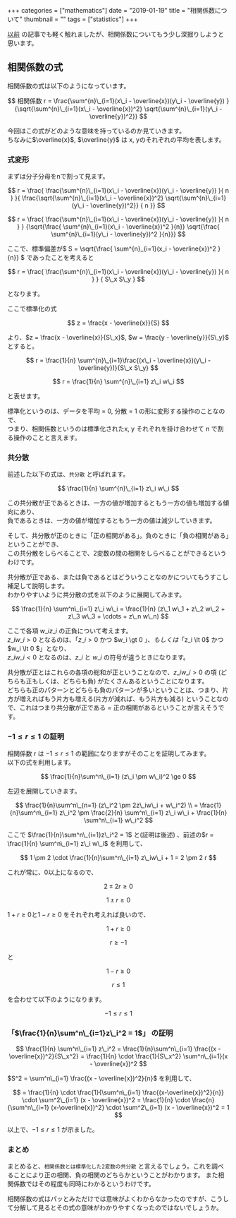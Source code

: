 +++
categories = ["mathematics"]
date = "2019-01-19"
title = "相関係数について"
thumbnail = ""
tags = ["statistics"]
+++

[以前](/posts/statistics_5) の記事でも軽く触れましたが、相関係数についてもう少し深掘りしようと思います。

## 相関係数の式

相関係数の式は以下のようになっています。

$$ 
相関係数 r = \frac{\sum^{n}\_{i=1}(x\_i - \overline{x})(y\_i - \overline{y}) }{\sqrt{\sum^{n}\_{i=1}(x\_i - \overline{x})^2} \sqrt{\sum^{n}\_{i=1}(y\_i - \overline{y})^2}}
$$

今回はこの式がどのような意味を持っているのか見ていきます。\
ちなみに$\overline{x}$, $\overline{y}$ は x, yのそれぞれの平均を表します。

### 式変形

まずは分子分母をnで割って見ます。

$$ 
r = \frac{ \frac{\sum^{n}\_{i=1}(x\_i - \overline{x})(y\_i - \overline{y}) }{ n } }{ \frac{\sqrt{\sum^{n}\_{i=1}(x\_i - \overline{x})^2} \sqrt{\sum^{n}\_{i=1}(y\_i - \overline{y})^2}} { n }}
$$

$$ 
r = \frac{ \frac{\sum^{n}\_{i=1}(x\_i - \overline{x})(y\_i - \overline{y}) }{ n } } {\sqrt{\frac{ \sum^{n}\_{i=1}(x\_i - \overline{x})^2 }{n}} \sqrt{\frac{ \sum^{n}\_{i=1}(y\_i - \overline{y})^2 }{n}}}
$$

ここで、標準偏差が$ S = \sqrt{\frac{ \sum^{n}\_{i=1}(x\_i - \overline{x})^2 }{n}} $ であったことを考えると

$$ 
r = \frac{ \frac{\sum^{n}\_{i=1}(x\_i - \overline{x})(y\_i - \overline{y}) }{ n } } { S\_x S\_y }
$$

となります。

ここで標準化の式

$$ 
z = \frac{x - \overline{x}}{S}
$$

より、$z = \frac{x - \overline{x}}{S\_x}$, $w = \frac{y - \overline{y}}{S\_y}$ とすると。

$$
r = \frac{1}{n} \sum^{n}\_{i=1}\frac{(x\_i - \overline{x})(y\_i - \overline{y})}{S\_x S\_y} 
$$

$$
r = \frac{1}{n} \sum^{n}\_{i=1} z\_i w\_i
$$

と表せます。

 標準化というのは、データを平均 = 0, 分散 = 1 の形に変形する操作のことなので、\
 つまり、相関係数というのは標準化されたx, y それぞれを掛け合わせて n で割る操作のことと言えます。

### 共分散

前述した以下の式は、`共分散` と呼ばれます。

$$
\frac{1}{n} \sum^{n}\_{i=1} z\_i w\_i
$$

この共分散が正であるときは、一方の値が増加するともう一方の値も増加する傾向にあり、\
負であるときは、一方の値が増加するともう一方の値は減少していきます。

そして、共分散が正のときに「正の相関がある」。負のときに「負の相関がある」ということができ、\
この共分散をしらべることで、2変数の間の相関をしらべることができるというわけです。



共分散が正である、または負であるとはどういうことなのかについてもうすこし補足して説明します。\
わかりやすいように共分散の式を以下のように展開してみます。

$$
\frac{1}{n} \sum^n\_{i=1} z\_i w\_i = \frac{1}{n} (z\_1 w\_1 + z\_2 w\_2 + z\_3 w\_3 + \cdots + z\_n w\_n)
$$

ここで各項 $w\_i z\_i$ の正負について考えます。\
$z\_i w\_i \gt 0$ となるのは、「$z\_i \gt 0$ かつ $w\_i \gt 0 $」、もしくは 「$z\_i \lt 0$ かつ $w\_i \lt 0 $」となり、\
$z\_i w\_i \lt 0$ となるのは、$z\_i$ と $w\_i$ の符号が違うときになります。

共分散が正とはこれらの各項の総和が正ということなので、$z\_iw\_i \gt 0$ の項 (どちらも正もしくは、どちらも負) がたくさんあるということになります。 \
どちらも正のパターンとどちらも負のパターンが多いということは、つまり、片方が増えればもう片方も増える(片方が減れば、もう片方も減る) ということなので、これはつまり共分散が正である = 正の相関があるということが言えそうです。


### $-1 \le r \le 1$ の証明 

相関係数 r は $-1 \le r \le 1$ の範囲になりますがそのことを証明してみます。\
以下の式を利用します。

$$
\frac{1}{n}\sum^n\_{i=1} (z\_i \pm w\_i)^2 \ge  0
$$

左辺を展開していきます。

$$
\frac{1}{n}\sum^n\_{n=1} (z\_i^2 \pm 2z\_iw\_i + w\_i^2) \\
= \frac{1}{n}\sum^n\_{i=1} z\_i^2 \pm \frac{2}{n} \sum^n\_{i=1} z\_i w\_i + \frac{1}{n} \sum^n\_{i=1} w\_i^2
$$

ここで $\frac{1}{n}\sum^n\_{i=1}z\_i^2 = 1$ と(証明は後述) 、前述の$r = \frac{1}{n} \sum^n\_{i=1} z\_i w\_i$ を利用して、

$$ 
1 \pm 2 \cdot \frac{1}{n}\sum^n\_{i=1} z\_iw\_i + 1 = 2 \pm 2 r
$$

これが常に、0以上になるので、

$$
2 \pm 2r \ge 0
$$

$$
1 \pm r \ge 0
$$

$1 + r \ge 0$と$1 - r \ge 0$ をそれぞれ考えれば良いので、


$$
1 + r \ge 0
$$

$$
r \ge -1
$$

と

$$
1 - r \ge 0
$$

$$
r \le 1
$$

を合わせて以下のようになります。

$$
-1 \le r \le 1
$$

### 「$\frac{1}{n}\sum^n\_{i=1}z\_i^2 = 1$」 の証明
$$
\frac{1}{n} \sum^n\_{i=1} z\_i^2 = \frac{1}{n}\sum^n\_{i=1} \frac{(x - \overline{x})^2}{S\_x^2} = \frac{1}{n} \cdot \frac{1}{S\_x^2} \sum^n\_{i=1}(x - \overline{x})^2
$$


$S^2 = \sum^n\_{i=1} \frac{(x - \overline{x})^2}{n}$ を利用して、

$$
= \frac{1}{n} \cdot \frac{1}{\sum^n\_{i=1} \frac{(x-\overline{x})^2}{n}} \cdot \sum^2\_{i=1} (x - \overline{x})^2 = \frac{1}{n} \cdot \frac{n}{\sum^n\_{i=1} (x-\overline{x})^2} \cdot \sum^2\_{i=1} (x - \overline{x})^2 = 1
$$

以上で、$-1 \le r \le 1$ が示ました。

### まとめ

まとめると、`相関係数とは標準化した2変数の共分散` と言えるでしょう。これを調べることにより正の相関、負の相関のどちらかということがわかります。
また相関係数ではその程度も同時にわかるというわけです。

相関係数の式はパッとみただけでは意味がよくわからなかったのですが、こうして分解して見るとその式の意味がわかりやすくなったのではないでしょうか。

